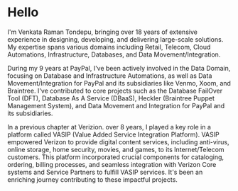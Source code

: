 # Hello
I'm Venkata Raman Tondepu, bringing over 18 years of extensive experience in designing, developing, and delivering large-scale solutions. My expertise spans various domains including Retail, Telecom, Cloud Automations, Infrastructure, Databases, and Data Movement/Integration.

During my 9 years at PayPal, I've been actively involved in the Data Domain, focusing on Database and Infrastructure Automations, as well as Data Movement/Integration for PayPal and its subsidiaries like Venmo, Xoom, and Braintree. I've contributed to core projects such as the Database FailOver Tool (DFT), Database As A Service (DBaaS), Heckler (Braintree Puppet Management System), and Data Movement and Integration for PayPal and its subsidiaries.

In a previous chapter at Verizion. over 8 years, I played a key role in a platform called VASIP (Value Added Service Integration Platform). VASIP empowered Verizon to provide digital content services, including anti-virus, online storage, home security, movies, and games, to its Internet/Telecom customers. This platform incorporated crucial components for cataloging, ordering, billing processes, and seamless integration with Verizon Core systems and Service Partners to fulfill VASIP services. It's been an enriching journey contributing to these impactful projects.
